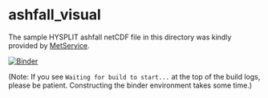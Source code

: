 # ashfall_visual
The sample HYSPLIT ashfall netCDF file in this directory was kindly provided by [MetService](http://www.metservice.com/national/home).

[![Binder](https://mybinder.org/badge.svg)](https://mybinder.org/v2/gh/liamtoney/ashfall_visual/master)

(Note: If you see `Waiting for build to start...` at the top of the build logs, please be patient. Constructing the binder environment takes some time.)